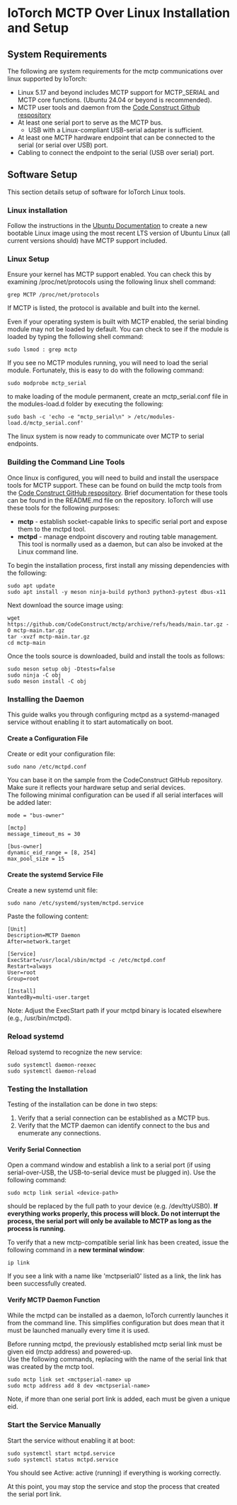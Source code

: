 # IoTorch MCTP Over Linux Installation and Setup
## System Requirements

The following are system requirements for the mctp communications over linux supported by IoTorch:
- Linux 5.17 and beyond includes MCTP support for MCTP_SERIAL and MCTP core functions. (Ubuntu 24.04 or beyond is recommended).
- MCTP user tools and daemon from the [Code Construct Github respository](https://github.com/CodeConstruct/mctp)
- At least one serial port to serve as the MCTP bus.
  - USB with a Linux-compliant USB-serial adapter is sufficient.
- At least one MCTP hardware endpoint that can be connected to the serial (or serial over USB) port.
- Cabling to connect the endpoint to the serial (USB over serial) port.

## Software Setup
This section details setup of software for IoTorch Linux tools.
### Linux installation
Follow the instructions in the [Ubuntu Documentation](https://canonical-ubuntu-desktop-documentation.readthedocs-hosted.com/en/latest/tutorial/install-ubuntu-desktop/) 
to create a new bootable Linux image using the most recent LTS version of Ubuntu Linux (all current versions should) have MCTP support included.

### Linux Setup
Ensure your kernel has MCTP support enabled. You can check this by examining /proc/net/protocols using the following 
linux shell command:
```
grep MCTP /proc/net/protocols
```
If MCTP is listed, the protocol is available and built into the kernel. 

Even if your operating system is built with MCTP enabled, the serial binding module may not be loaded by default.
You can check to see if the module is loaded by typing the following shell command:
```
sudo lsmod : grep mctp
```
If you see no MCTP modules running, you will need to load the serial module.  Fortunately, this is easy to do with the following command:
```
sudo modprobe mctp_serial
```
to make loading of the module permanent, create an mctp_serial.conf file in the modules-load.d folder by executing the following:
```
sudo bash -c 'echo -e "mctp_serial\n" > /etc/modules-load.d/mctp_serial.conf'
```
The linux system is now ready to communicate over MCTP to serial endpoints.

### Building the Command Line Tools
Once linux is configured, you will need to build and install the userspace tools for MCTP support. These can be found on
build the mctp tools from the [Code Construct GitHub respository](https://github.com/CodeConstruct/mctp).
Brief documentation for these tools can be found in the README.md file on the repository.  IoTorch will use these tools for the following purposes:
- **mctp** - establish socket-capable links to specific serial port and expose them to the mctpd tool.
- **mctpd** - manage endpoint discovery and routing table management.  This tool is normally used as a daemon, but can also be invoked at the Linux command line.

To begin the installation process, first install any missing dependencies with the following:
```
sudo apt update
sudo apt install -y meson ninja-build python3 python3-pytest dbus-x11
```
Next download the source image using:
```
wget https://github.com/CodeConstruct/mctp/archive/refs/heads/main.tar.gz -O mctp-main.tar.gz
tar -xvzf mctp-main.tar.gz
cd mctp-main
```
Once the tools source is downloaded, build and install the tools as follows:
```
sudo meson setup obj -Dtests=false
sudo ninja -C obj
sudo meson install -C obj
```
### Installing the Daemon
This guide walks you through configuring mctpd as a systemd-managed service without enabling it to start automatically on boot.
#### Create a Configuration File
Create or edit your configuration file:
```
sudo nano /etc/mctpd.conf
```
You can base it on the sample from the CodeConstruct GitHub repository. Make sure it reflects your hardware setup and serial devices.  
The following minimal configuration can be used if all serial interfaces will be added later:
```
mode = "bus-owner"

[mctp]
message_timeout_ms = 30

[bus-owner]
dynamic_eid_range = [8, 254]
max_pool_size = 15
```
#### Create the systemd Service File
Create a new systemd unit file:
```
sudo nano /etc/systemd/system/mctpd.service
```

Paste the following content:
```
[Unit]
Description=MCTP Daemon
After=network.target

[Service]
ExecStart=/usr/local/sbin/mctpd -c /etc/mctpd.conf
Restart=always
User=root
Group=root

[Install]
WantedBy=multi-user.target
```
Note: Adjust the ExecStart path if your mctpd binary is located elsewhere (e.g., /usr/bin/mctpd).

### Reload systemd
Reload systemd to recognize the new service:
```
sudo systemctl daemon-reexec
sudo systemctl daemon-reload
```

### Testing the Installation
Testing of the installation can be done in two steps:
1. Verify that a serial connection can be established as a MCTP bus.
2. Verify that the MCTP daemon can identify connect to the bus and enumerate any connections.
#### Verify Serial Connection
Open a command window and establish a link to a serial port (if using serial-over-USB, the USB-to-serial device must be plugged in).  Use the following command:
```
sudo mctp link serial <device-path>
```
<device-path> should be replaced by the full path to your device (e.g. /dev/ttyUSB0). 
**If everything works properly, this process will block. Do not interrupt the process, the serial port will only be available to MCTP as long as the process is running.**

To verify that a new mctp-compatible serial link has been created, issue the following command in a **new terminal window**:
```
ip link
```
If you see a link with a name like 'mctpserial0' listed as a link, the link has been successfully created.
#### Verify MCTP Daemon Function
While the mctpd can be installed as a daemon, IoTorch currently launches it from the command line.  This simplifies configuration but does mean that it must be launched manually every time it is used.

Before running mctpd, the previously established mctp serial link must be given eid (mctp address) and powered-up.  
Use the following commands, replacing <mctpserial-name> with the name of the serial link that was created by the mctp tool.
```
sudo mctp link set <mctpserial-name> up
sudo mctp address add 8 dev <mctpserial-name>
```
Note, if more than one serial port link is added, each must be given a unique eid.

### Start the Service Manually
Start the service without enabling it at boot:
```
sudo systemctl start mctpd.service
sudo systemctl status mctpd.service
```
You should see Active: active (running) if everything is working correctly.

At this point, you may stop the service and stop the process that created the serial port link.
